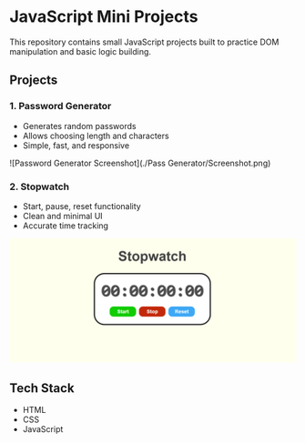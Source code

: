 # JavaScript Mini Projects

This repository contains small JavaScript projects built to practice DOM manipulation and basic logic building.

## Projects

### 1. Password Generator
- Generates random passwords
- Allows choosing length and characters
- Simple, fast, and responsive

![Password Generator Screenshot](./Pass Generator/Screenshot.png)

### 2. Stopwatch
- Start, pause, reset functionality
- Clean and minimal UI
- Accurate time tracking

![Stopwatch Screenshot](./Stopwatch/Screenshot.png)

## Tech Stack
- HTML
- CSS
- JavaScript
